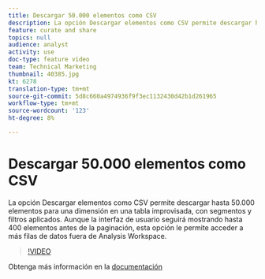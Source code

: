 ```yaml
---
title: Descargar 50.000 elementos como CSV
description: La opción Descargar elementos como CSV permite descargar hasta 50.000 elementos para una dimensión en una tabla improvisada, con segmentos y filtros aplicados. Aunque la interfaz de usuario seguirá mostrando hasta 400 elementos antes de la paginación, esta opción le permite acceder a más filas de datos fuera de Analysis Workspace.
feature: curate and share
topics: null
audience: analyst
activity: use
doc-type: feature video
team: Technical Marketing
thumbnail: 40385.jpg
kt: 6278
translation-type: tm+mt
source-git-commit: 5d8c660a4974936f9f3ec1132430d42b1d261965
workflow-type: tm+mt
source-wordcount: '123'
ht-degree: 8%

---
```



# Descargar 50.000 elementos como CSV

La opción Descargar elementos como CSV permite descargar hasta 50.000 elementos para una dimensión en una tabla improvisada, con segmentos y filtros aplicados. Aunque la interfaz de usuario seguirá mostrando hasta 400 elementos antes de la paginación, esta opción le permite acceder a más filas de datos fuera de Analysis Workspace.

>[!VIDEO](https://video.tv.adobe.com/v/40385/?quality=12&learn=on)

Obtenga más información en la [documentación](https://docs.adobe.com/content/help/es-ES/analytics/analyze/analysis-workspace/curate-share/download-send.html)
